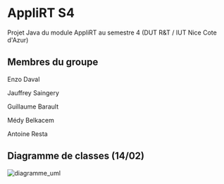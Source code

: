 # AppliRT S4

Projet Java du module AppliRT au semestre 4 (DUT R&T / IUT Nice Cote d'Azur)

## Membres du groupe

Enzo Daval

Jauffrey Saingery

Guillaume Barault

Médy Belkacem

Antoine Resta


## Diagramme de classes (14/02)

![diagramme_uml](http://i.imgur.com/84liJXN.png)

